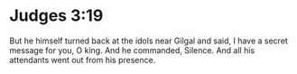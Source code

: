 # Judges 3:19

But he himself turned back at the idols near Gilgal and said, I have a secret message for you, O king. And he commanded, Silence. And all his attendants went out from his presence.
